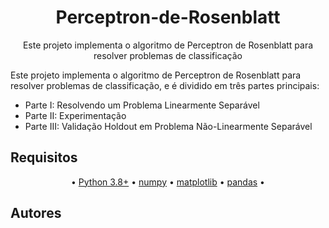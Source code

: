 
<h1 align="center">
    Perceptron-de-Rosenblatt
</h1>
<p align="center"> Este projeto implementa o algoritmo de Perceptron de Rosenblatt para resolver problemas de classificação

Este projeto implementa o algoritmo de Perceptron de Rosenblatt para resolver problemas de classificação, e é dividido em três partes principais:
<!--ts-->
   * Parte I: Resolvendo um Problema Linearmente Separável
   * Parte II: Experimentação
   * Parte III: Validação Holdout em Problema Não-Linearmente Separável
<!--te-->

<h2 align="left">
    Requisitos
</h2>
<p align="center">
 • <a href="#objetivo">Python 3.8+</a> •
 <a href="#roadmap">numpy</a> • 
 <a href="#tecnologias">matplotlib</a> • 
 <a href="#contribuicao">pandas</a> • 
</p>


<h2 align="left">
    Autores
</h2>
